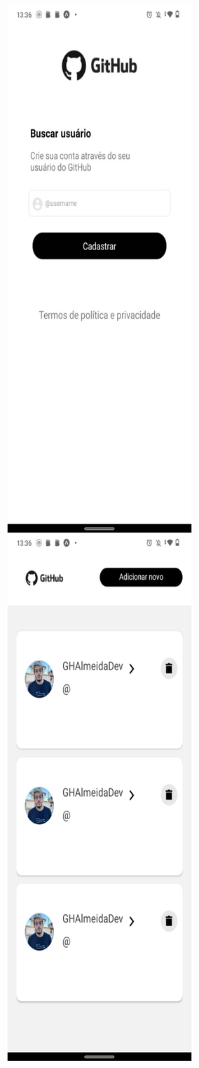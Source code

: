 <p align="center">
  <img src="assets/print/tela1.jpeg" width="420" height="1200" title="tela1">
  <img src="assets/print/tela2.jpeg" width="420" height="1200" alt="tela2">
</p>
